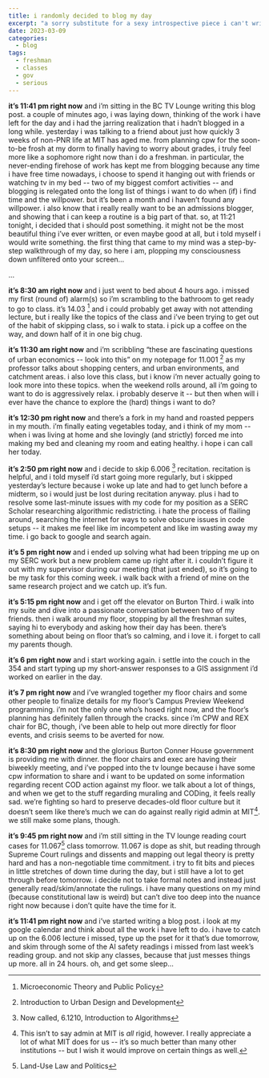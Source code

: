 ```yaml
---
title: i randomly decided to blog my day
excerpt: "a sorry substitute for a sexy introspective piece i can't write right now"
date: 2023-03-09
categories:
  - blog
tags:
  - freshman
  - classes
  - gov
  - serious
---
```



**it’s 11:41 pm right now** and i’m sitting in the BC TV Lounge writing this blog post. a couple of minutes ago, i was laying down, thinking of the work i have left for the day and i had the jarring realization that i hadn’t blogged in a long while. yesterday i was talking to a friend about just how quickly 3 weeks of non-PNR life at MIT has aged me. from planning cpw for the soon-to-be frosh at my dorm to finally having to worry about grades, i truly feel more like a sophomore right now than i do a freshman. in particular, the never-ending firehose of work has kept me from blogging because any time i have free time nowadays, i choose to spend it hanging out with friends or watching tv in my bed -- two of my biggest comfort activities -- and blogging is relegated onto the long list of things i want to do when (if) i find time and the willpower. but it’s been a month and i haven’t found any willpower. i also know that i really really want to be an admissions blogger, and showing that i can keep a routine is a big part of that. so, at 11:21 tonight, i decided that i should post something. it might not be the most beautiful thing i’ve ever written, or even maybe good at all, but i told myself i would write something. the first thing that came to my mind was a step-by-step walkthrough of my day, so here i am, plopping my consciousness down unfiltered onto your screen…

<p align="center">

...

</p>

**it’s 8:30 am right now** and i just went to bed about 4 hours ago. i missed my first (round of) alarm(s) so i’m scrambling to the bathroom to get ready to go to class. it’s 14.03 [^1] and i could probably get away with not attending lecture, but i really like the topics of the class and i’ve been trying to get out of the habit of skipping class, so i walk to stata. i pick up a coffee on the way, and down half of it in one big chug.

**it’s 11:30 am right now** and i’m scribbling “these are fascinating questions of urban economics -- look into this” on my notepage for 11.001 [^2] as my professor talks about shopping centers, and urban environments, and catchment areas. i also love this class, but i know i’m never actually going to look more into these topics. when the weekend rolls around, all i’m going to want to do is aggressively relax. i probably deserve it -- but then when will i ever have the chance to explore the (hard) things i want to do?

**it’s 12:30 pm right now** and there’s a fork in my hand and roasted peppers in my mouth. i’m finally eating vegetables today, and i think of my mom -- when i was living at home and she lovingly (and strictly) forced me into making my bed and cleaning my room and eating healthy. i hope i can call her today.

**it’s 2:50 pm right now** and i decide to skip 6.006 [^3] recitation. recitation is helpful, and i told myself i’d start going more regularly, but i skipped yesterday’s lecture because i woke up late and had to get lunch before a midterm, so i would just be lost during recitation anyway. plus i had to resolve some last-minute issues with my code for my position as a SERC Scholar researching algorithmic redistricting. i hate the process of flailing around, searching the internet for ways to solve obscure issues in code setups -- it makes me feel like im incompetent and like im wasting away my time. i go back to google and search again.

**it’s 5 pm right now** and i ended up solving what had been tripping me up on my SERC work but a new problem came up right after it. i couldn’t figure it out with my supervisor during our meeting (that just ended), so it’s going to be my task for this coming week. i walk back with a friend of mine on the same research project and we catch up. it’s fun.

**it’s 5:15 pm right now** and i get off the elevator on Burton Third. i walk into my suite and dive into a passionate conversation between two of my friends. then i walk around my floor, stopping by all the freshman suites, saying hi to everybody and asking how their day has been. there’s something about being on floor that’s so calming, and i love it. i forget to call my parents though.

**it’s 6 pm right now** and i start working again. i settle into the couch in the 354 and start typing up my short-answer responses to a GIS assignment i’d worked on earlier in the day. 

**it’s 7 pm right now** and i’ve wrangled together my floor chairs and some other people to finalize details for my floor’s Campus Preview Weekend programming. i’m not the only one who’s hosed right now, and the floor’s planning has definitely fallen through the cracks. since i’m CPW and REX chair for BC, though, i’ve been able to help out more directly for floor events, and crisis seems to be averted for now.

**it’s 8:30 pm right now** and the glorious Burton Conner House government is providing me with dinner. the floor chairs and exec are having their biweekly meeting, and i’ve popped into the tv lounge because i have some cpw information to share and i want to be updated on some information regarding recent COD action against my floor. we talk about a lot of things, and when we get to the stuff regarding muraling and CODing, it feels really sad. we’re fighting so hard to preserve decades-old floor culture but it doesn’t seem like there’s much we can do against really rigid admin at MIT[^4]. we still make some plans, though.

**it’s 9:45 pm right now** and i’m still sitting in the TV lounge reading court cases for 11.067[^5] class tomorrow. 11.067 is dope as shit, but reading through Supreme Court rulings and dissents and mapping out legal theory is pretty hard and has a non-negotiable time commitment. i try to fit bits and pieces in little stretches of down time during the day, but i still have a lot to get through before tomorrow. i decide not to take formal notes and instead just generally read/skim/annotate the rulings. i have many questions on my mind (because constitutional law is weird) but can’t dive too deep into the nuance right now because i don’t quite have the time for it.

**it’s 11:41 pm right now** and i’ve started writing a blog post. i look at my google calendar and think about all the work i have left to do. i have to catch up on the 6.006 lecture i missed, type up the pset for it that’s due tomorrow, and skim through some of the AI safety readings i missed from last week’s reading group. and not skip any classes, because that just messes things up more. all in 24 hours. oh, and get some sleep…

[^1]: Microeconomic Theory and Public Policy
[^2]: Introduction to Urban Design and Development
[^3]: Now called, 6.1210, Introduction to Algorithms
[^4]: This isn’t to say admin at MIT is *all* rigid, however. I really appreciate a lot of what MIT does for us -- it’s so much better than many other institutions -- but I wish it would improve on certain things as well.
[^5]: Land-Use Law and Politics
